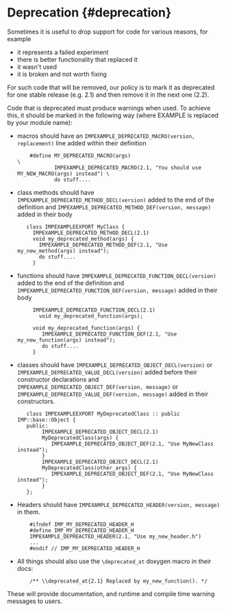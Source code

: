 Deprecation {#deprecation}
===========

Sometimes it is useful to drop support for code for various reasons, for example
- it represents a failed experiment
- there is better functionality that replaced it
- it wasn't used
- it is broken and not worth fixing

For such code that will be removed, our policy is to mark it as deprecated
for one stable release (e.g. 2.1) and then remove it in the next one (2.2).

Code that is deprecated must produce warnings when used. To achieve this,
it should be marked in the following way (where EXAMPLE is replaced by your module name):
- macros should have an `IMPEXAMPLE_DEPRECATED_MACRO(version, replacement)` line added within their definition

          #define MY_DEPRECATED_MACRO(args)                                                     \
                  IMPEXAMPLE_DEPRECATED_MACRO(2.1, "You should use MY_NEW_MACRO(args) instead") \
                  do stuff....

- class methods should have `IMPEXAMPLE_DEPRECATED_METHOD_DECL(version)` added to the end of the definition and `IMPEXAMPLE_DEPRECATED_METHOD_DEF(version, message)` added in their body

         class IMPEXAMPLEEXPORT MyClass {
           IMPEXAMPLE_DEPRECATED_METHOD_DECL(2.1)
           void my_deprecated_method(args) {
             IMPEXAMPLE_DEPRECATED_METHOD_DEF(2.1, "Use my_new_method(args) instead");
             do stuff....
           }

- functions should have `IMPEXAMPLE_DEPRECATED_FUNCTION_DECL(version)` added to the end of the definition and `IMPEXAMPLE_DEPRECATED_FUNCTION_DEF(version, message)` added in their body

           IMPEXAMPLE_DEPRECATED_FUNCTION_DECL(2.1)
             void my_deprecated_function(args);

           void my_deprecated_function(args) {
              IMPEXAMPLE_DEPRECATED_FUNCTION_DEF(2.1, "Use my_new_function(args) instead");
              do stuff....
           }

- classes should have `IMPEXAMPLE_DEPRECATED_OBJECT_DECL(version)` or `IMPEXAMPLE_DEPRECATED_VALUE_DECL(version)` added before their constructor declarations and `IMPEXAMPLE_DEPRECATED_OBJECT_DEF(version, message)` or `IMPEXAMPLE_DEPRECATED_VALUE_DEF(version, message)` added in their constructors.

         class IMPEXAMPLEEXPORT MyDeprecatedClass :: public IMP::base::Object {
         public:
              IMPEXAMPLE_DEPRECATED_OBJECT_DECL(2.1)
              MyDeprecatedClass(args) {
                 IMPEXAMPLE_DEPRECATED_OBJECT_DEF(2.1, "Use MyNewClass instead");
              }
              IMPEXAMPLE_DEPRECATED_OBJECT_DECL(2.1)
              MyDeprecatedClass(other_args) {
                 IMPEXAMPLE_DEPRECATED_OBJECT_DEF(2.1, "Use MyNewClass instead");
              }
         };

- Headers should have `IMPEXAMPLE_DEPRECATED_HEADER(version, message)` in them.

          #ifndef IMP_MY_DEPRECATED_HEADER_H
          #define IMP_MY_DEPRECATED_HEADER_H
          IMPEXAMPLE_DEPREACTED_HEADER(2.1, "Use my_new_header.h")
          ...
          #endif // IMP_MY_DEPRECATED_HEADER_H


- All things should also use the `\deprecated_at` doxygen macro in their docs:

          /** \\deprecated_at{2.1} Replaced by my_new_function(). */

These will provide documentation, and runtime and compile time warning messages to users.
